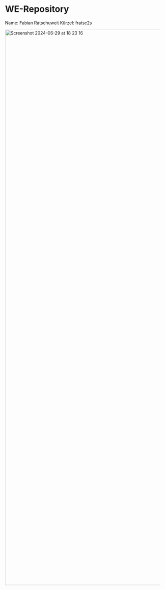 # WE-Repository

Name: Fabian Ratschuweit
Kürzel: fratsc2s


<img width="1800" alt="Screenshot 2024-06-29 at 18 23 16" src="https://github.com/Fabian0501/WebEngineering-Repository/assets/123241856/4278578c-ff65-4f8b-8603-d76b0f840989">
